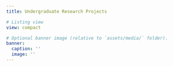 ```yaml
---
title: Undergraduate Research Projects

# Listing view
view: compact

# Optional banner image (relative to `assets/media/` folder).
banner:
  caption: ''
  image: ''
---
```


